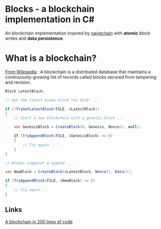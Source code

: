 # Blocks - a blockchain implementation in C#

An blockchain implementation inspired by [naivechain](https://github.com/lhartikk/naivechain) with **atomic** block writes and **data persistence**.

# What is a blockchain?

[From Wikipedia](https://en.wikipedia.org/wiki/Blockchain) : A blockchain is a distributed database that maintains a continuously-growing list of records called blocks secured from tampering and revision.

```csharp
Block LatestBlock;

// Get the latest known block *on disk* ...

if (!TryGetLatestBlock(FILE, &LatestBlock))
{
    // Start a new blockchain with a genesis block ...

    var GenesisBlock = CreateBlock(0, Genesis, Nonce(), null);

    if (TryAppendBlock(FILE, &GenesisBlock) <= 0)
    {
        // Try again ...
    }
}

// Atomic compare* & append ...

var NewBlock = CreateBlock(&LatestBlock, Nonce(), Data());

if (TryAppendBlock(FILE, &NewBlock) <= 0)
{
    // Try again ...
}
```

## Links

[A blockchain in 200 lines of code](https://medium.com/@lhartikk/a-blockchain-in-200-lines-of-code-963cc1cc0e54)
